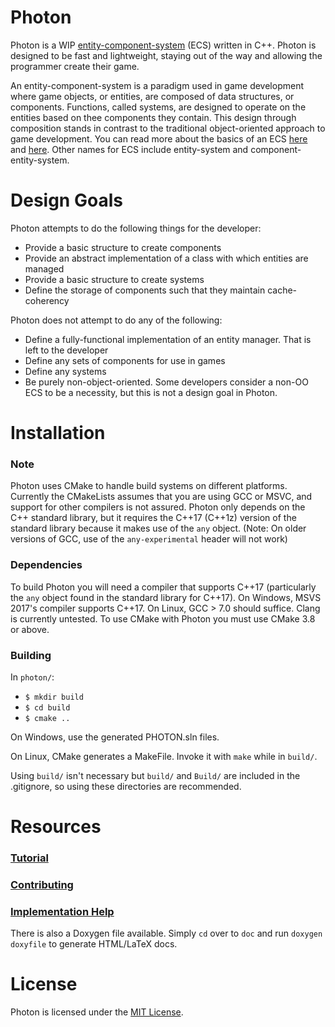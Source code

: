 Photon
======

Photon is a WIP [entity-component-system][1] (ECS) written in C++.
Photon is designed to be fast and lightweight, staying out of the way and 
allowing the programmer create their game.

An entity-component-system is a paradigm used in game development where game
objects, or entities, are composed of data structures, or components. Functions,
called systems, are designed to operate on the entities based on thee components
they contain. This design through composition stands in contrast to the 
traditional object-oriented approach to game development. You can read more 
about the basics of an ECS [here][2] and [here][3]. Other names for ECS include
entity-system and component-entity-system.


# Design Goals
Photon attempts to do the following things for the developer:
* Provide a basic structure to create components
* Provide an abstract implementation of a class with which entities are managed
* Provide a basic structure to create systems
* Define the storage of components such that they maintain cache-coherency

Photon does not attempt to do any of the following:
* Define a fully-functional implementation of an entity manager. That is left to
  the developer
* Define any sets of components for use in games
* Define any systems
* Be purely non-object-oriented. Some developers consider a non-OO ECS to be
  a necessity, but this is not a design goal in Photon. 

# Installation
### Note
Photon uses CMake to handle build systems on different platforms. Currently the
CMakeLists assumes that you are using GCC or MSVC, and support for other
compilers is not assured. Photon only depends on the C++ standard library, but
it requires the C++17 (C++1z) version of the standard library because it makes
use of the `any` object. (Note: On older versions of GCC, use of the 
`any-experimental` header will not work)

### Dependencies
To build Photon you will need a compiler that supports C++17 (particularly the
`any` object found in the standard library for C++17). On Windows, MSVS 2017's
compiler supports C++17. On Linux, GCC > 7.0 should suffice. Clang is currently
untested. To use CMake with Photon you must use CMake 3.8 or above.

### Building
In `photon/`:
* `$ mkdir build`
* `$ cd build`
* `$ cmake ..`

On Windows, use the generated PHOTON.sln files.

On Linux, CMake generates a MakeFile. Invoke it with `make` while in `build/`.

Using `build/` isn't necessary but `build/` and `Build/` are included in the
.gitignore, so using these directories are recommended.


# Resources
### [Tutorial]

### [Contributing]

### [Implementation Help]
There is also a Doxygen file available. Simply `cd` over to `doc` and run
`doxygen doxyfile` to generate HTML/LaTeX docs.

# License
Photon is licensed under the [MIT License].


[1]: https://en.wikipedia.org/wiki/Entity%E2%80%93component%E2%80%93system "Wikipedia entry"
[2]: https://www.gamedev.net/articles/programming/general-and-gameplay-programming/understanding-component-entity-systems-r3013/ "An article about ECS"
[3]: http://entity-systems.wikidot.com/ "Entity Systems wiki"
[MIT License]: ./LICENSE.md "License"
[Tutorial]: ./doc/Tutorial.md "Tutorial"
[Contributing]: ./doc/Contributing.md "Contributing"
[Implementation Help]: ./doc/Implementation.md "Implementation"
